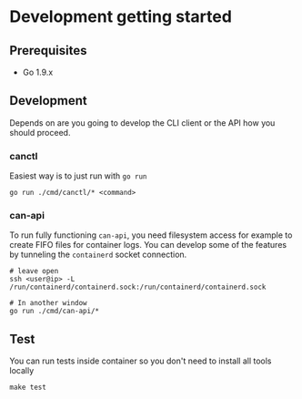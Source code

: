 # Development getting started
## Prerequisites
- Go 1.9.x

## Development
Depends on are you going to develop the CLI client or the API how you should proceed.
### canctl
Easiest way is to just run with `go run`
```
go run ./cmd/canctl/* <command>
```
### can-api
To run fully functioning `can-api`, you need filesystem access for example to create FIFO files for container logs.
You can develop some of the features by tunneling the `containerd` socket connection.

```
# leave open
ssh <user@ip> -L /run/containerd/containerd.sock:/run/containerd/containerd.sock

# In another window
go run ./cmd/can-api/* 
```

## Test
You can run tests inside container so you don't need to install all tools locally
```
make test
```